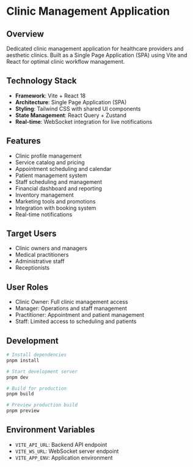 # Clinic Management Application

## Overview
Dedicated clinic management application for healthcare providers and aesthetic clinics. Built as a Single Page Application (SPA) using Vite and React for optimal clinic workflow management.

## Technology Stack
- **Framework**: Vite + React 18
- **Architecture**: Single Page Application (SPA)
- **Styling**: Tailwind CSS with shared UI components
- **State Management**: React Query + Zustand
- **Real-time**: WebSocket integration for live notifications

## Features
- Clinic profile management
- Service catalog and pricing
- Appointment scheduling and calendar
- Patient management system
- Staff scheduling and management
- Financial dashboard and reporting
- Inventory management
- Marketing tools and promotions
- Integration with booking system
- Real-time notifications

## Target Users
- Clinic owners and managers
- Medical practitioners
- Administrative staff
- Receptionists

## User Roles
- Clinic Owner: Full clinic management access
- Manager: Operations and staff management
- Practitioner: Appointment and patient management
- Staff: Limited access to scheduling and patients

## Development
```bash
# Install dependencies
pnpm install

# Start development server
pnpm dev

# Build for production
pnpm build

# Preview production build
pnpm preview
```

## Environment Variables
- `VITE_API_URL`: Backend API endpoint
- `VITE_WS_URL`: WebSocket server endpoint
- `VITE_APP_ENV`: Application environment